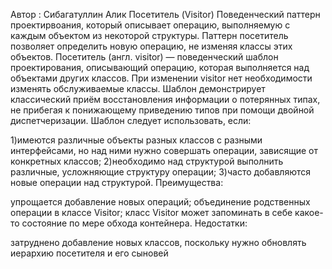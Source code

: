 Автор : Сибагатуллин Алик
Посетитель (Visitor)
Поведенческий паттерн проектирвоания, который описывает операцию, выполняемую с каждым объектом из некоторой структуры.
Паттерн посетитель позволяет определить новую операцию, не изменяя классы этих объектов.
Посетитель (англ. visitor) — поведенческий шаблон проектирования, описывающий операцию, которая выполняется над объектами других классов. При изменении visitor нет необходимости изменять обслуживаемые классы.
Шаблон демонстрирует классический приём восстановления информации о потерянных типах, не прибегая к понижающему приведению типов при помощи двойной диспетчеризации.
Шаблон следует использовать, если:

1)имеются различные объекты разных классов с разными интерфейсами, но над ними нужно совершать операции, зависящие от конкретных классов;
2)необходимо над структурой выполнить различные, усложняющие структуру операции;
3)часто добавляются новые операции над структурой.
Преимущества:

упрощается добавление новых операций;
объединение родственных операции в классе Visitor;
класс Visitor может запоминать в себе какое-то состояние по мере обхода контейнера.
Недостатки:

затруднено добавление новых классов, поскольку нужно обновлять иерархию посетителя и его сыновей
